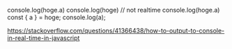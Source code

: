 console.log(hoge.a)
console.log(hoge) // not realtime
console.log(hoge.a)
const { a } = hoge;
console.log(a);

https://stackoverflow.com/questions/41366438/how-to-output-to-console-in-real-time-in-javascript